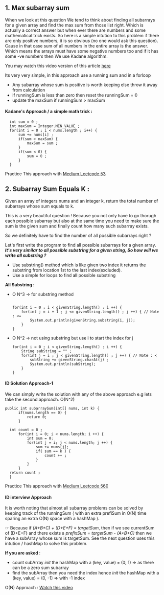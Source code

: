 ## 1. Max subarray sum

When we look at this question We tend to think about finding all subarrays for a given array and find the max sum from those list right.
Which is actually a correct answer but when ever there are numbers and some mathematical trick exists. 
So here is a simple intution to this problem if there are only positive numbers, it is so obvious (no one would ask this question). 
Cause in that case sum of all numbers in the entire array is the answer. 
Which means the arrays must have some negative numbers too and if it has some -ve numbers then We use Kadane algorithm.

You may watch this video version of this article [here](https://youtu.be/uJml2MrBCg8)

Its very very simple, in this approach use a running sum and in a forloop

* Any subarray whose sum is positive is worth keeping else throw it away from calculation
* if runningSum is less than zero then reset the runningSum = 0
* update the maxSum if runningSum > maxSum
  
#### Kadane's Approach / a simple math trick :
```
  int sum = 0 ;
  int maxSum = Integer.MIN_VALUE ;
  for(int i = 0 ; i < nums.length ; i++) {
      sum += nums[i] ;
      if(sum > maxSum) {
          maxSum = sum ;
      }
      if(sum < 0) {
          sum = 0 ;
      }
  }
```

Practice This approach with [Medium Leetcode 53](https://leetcode.com/problems/maximum-subarray)

## 2. Subarray Sum Equals K :
Given an array of integers nums and an integer k, return the total number of subarrays whose sum equals to k.

This is a very beautiful question ! Because you not only have to go thorugh each possible subarray but also at the same time you need to make sure the sum is the given sum and finally count how many such subarray exists.

So we definitely have to find the number of all possible subarrays right ?

Let's first write the program to find all possible subarrays for a given array.
**_It's very similar to all possible substring for a given string, So how will we write all substring ?_**

* Use substring() method which is like given two index it returns the substring from location 1st to the last index(excluded).
* Use a simple for loops to find all possible substring

**All Substring :**
- O N^3 -> for substring method
	```
	
	for(int i = 0 ; i < givenString.length() ; i ++) {
		for(int j = i + 1 ; j <= givenString.length() ; j ++) { // Note : <=
			System.out.println(givenString.substring(i, j));
		}
	}
	```
- O N^2 -> not using substring but use i to start the index for j
  
	```
	for(int i = 0 ; i < givenString.length() ; i ++) {
 		String subString = "" ;
		for(int j = i ; j < givenString.length() ; j ++) { // Note : <
 			subString += givenString.charAt(j) ;
			System.out.println(subString);
		}
	}
	```

#### **ID Solution Approach-1**
  We can simply write the solution with any of the above approach e.g lets take the second approach. O(N^2)
  
  ```
  public int subarraySum(int[] nums, int k) {
        if(nums.length == 0) {
            return 0;
        }
        
	int count = 0 ;
        for(int i = 0; i < nums.length; i ++) {
            int sum = 0;
            for(int j = i; j < nums.length; j ++) {
                sum += nums[j];
                if( sum == k ) {
                    count ++ ;
                }
            }
        }
  	return count ;
    }
  ```
Practice This approach with [Medium Leetcode 560](https://leetcode.com/problems/subarray-sum-equals-k)

#### **ID interview Approach**

It is worth noting that almost all subarray problems can be solved by keeping track of the runningSum ( with an extra prefiSum in O(N) time sparing an extra O(N) space with a hashMap ).

&#9758; Because if _(A+B+C) + (D+E+F) = targetSum_, then if we see currentSum of (D+E+F) and there exists a _prefixSum = targetSum - (A+B+C)_ then we have a subArray whose sum is targetSum. See the next question uses this intution / hashMap to solve this problem.

**If you are asked :**
* count subArray _init_ the hashMap with a (key, value) = (0, 1) => as there can be a zero sum subarray
* find the subArray then you need the index hence _init_ the hashMap with a (key, value) = (0, -1) => with -1 index

O(N) Approach : [Watch this video](https://www.youtube.com/shorts/x2DxTtx8pEU)
